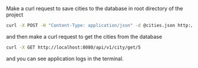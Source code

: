 Make a curl request to save cities to the database in root directory of the project

```bash
curl -X POST -H "Content-Type: application/json" -d @cities.json http://localhost:8080/api/v1/city/save
```

and then make a curl request to get the cities from the database

```bash
curl -X GET http://localhost:8080/api/v1/city/get/5
```

and you can see application logs in the terminal.

